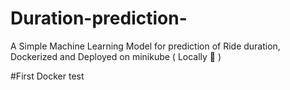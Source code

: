 # Duration-prediction-

A Simple Machine Learning Model for prediction of Ride duration, Dockerized and Deployed on minikube ( Locally 🙂 ) 

#First Docker test 
